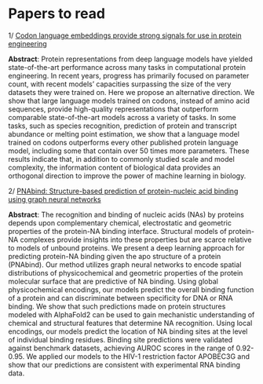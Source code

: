 # Papers to read 
1/ [Codon language embeddings provide strong signals for use in protein engineering](https://www.nature.com/articles/s42256-024-00791-0)

**Abstract**: Protein representations from deep language models have yielded state-of-the-art performance across many tasks in computational protein engineering. In recent years, progress has primarily focused on parameter count, with recent models’ capacities surpassing the size of the very datasets they were trained on. Here we propose an alternative direction. We show that large language models trained on codons, instead of amino acid sequences, provide high-quality representations that outperform comparable state-of-the-art models across a variety of tasks. In some tasks, such as species recognition, prediction of protein and transcript abundance or melting point estimation, we show that a language model trained on codons outperforms every other published protein language model, including some that contain over 50 times more parameters. These results indicate that, in addition to commonly studied scale and model complexity, the information content of biological data provides an orthogonal direction to improve the power of machine learning in biology.

2/ [PNAbind: Structure-based prediction of protein-nucleic acid binding using graph neural networks](https://www.biorxiv.org/content/10.1101/2024.02.27.582387v1)

**Abstract**: The recognition and binding of nucleic acids (NAs) by proteins depends upon complementary chemical, electrostatic and geometric properties of the protein-NA binding interface. Structural models of protein-NA complexes provide insights into these properties but are scarce relative to models of unbound proteins. We present a deep learning approach for predicting protein-NA binding given the apo structure of a protein (PNAbind). Our method utilizes graph neural networks to encode spatial distributions of physicochemical and geometric properties of the protein molecular surface that are predictive of NA binding. Using global physicochemical encodings, our models predict the overall binding function of a protein and can discriminate between specificity for DNA or RNA binding. We show that such predictions made on protein structures modeled with AlphaFold2 can be used to gain mechanistic understanding of chemical and structural features that determine NA recognition. Using local encodings, our models predict the location of NA binding sites at the level of individual binding residues. Binding site predictions were validated against benchmark datasets, achieving AUROC scores in the range of 0.92-0.95. We applied our models to the HIV-1 restriction factor APOBEC3G and show that our predictions are consistent with experimental RNA binding data.

